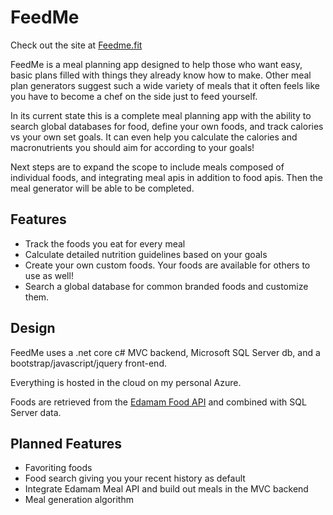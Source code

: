 # FeedMe

Check out the site at [Feedme.fit](http://feedme.fit)

FeedMe is a meal planning app designed to help those who want easy, basic plans filled with things they already know how to make.
Other meal plan generators suggest such a wide variety of meals that it often feels like you have to become a chef on the side just to feed yourself.

In its current state this is a complete meal planning app with the ability to search global databases for food, define your own foods, and track calories vs your own set goals. It can even help you calculate the calories and macronutrients you should aim for according to your goals!

Next steps are to expand the scope to include meals composed of individual foods, and integrating meal apis in addition to food apis. Then the meal generator will be able to be completed.

## Features
* Track the foods you eat for every meal
* Calculate detailed nutrition guidelines based on your goals
* Create your own custom foods. Your foods are available for others to use as well!
* Search a global database for common branded foods and customize them.

## Design
FeedMe uses a .net core c# MVC backend, Microsoft SQL Server db, and a bootstrap/javascript/jquery front-end.

Everything is hosted in the cloud on my personal Azure.

Foods are retrieved from the [Edamam Food API](https://developer.edamam.com/food-database-api-docs) and combined with SQL Server data.

## Planned Features
* Favoriting foods
* Food search giving you your recent history as default
* Integrate Edamam Meal API and build out meals in the MVC backend
* Meal generation algorithm

